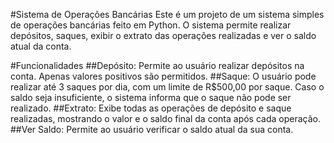 #Sistema de Operações Bancárias
Este é um projeto de um sistema simples de operações bancárias feito em Python. O sistema permite realizar depósitos, saques, exibir o extrato das operações realizadas e ver o saldo atual da conta.

#Funcionalidades
##Depósito: Permite ao usuário realizar depósitos na conta. Apenas valores positivos são permitidos.
##Saque: O usuário pode realizar até 3 saques por dia, com um limite de R$500,00 por saque. Caso o saldo seja insuficiente, o sistema informa que o saque não pode ser realizado.
##Extrato: Exibe todas as operações de depósito e saque realizadas, mostrando o valor e o saldo final da conta após cada operação.
##Ver Saldo: Permite ao usuário verificar o saldo atual da sua conta.

